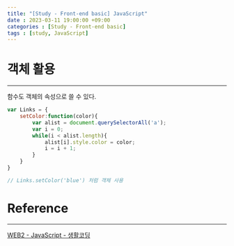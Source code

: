 ```yaml
---
title: "[Study - Front-end basic] JavaScript"
date : 2023-03-11 19:00:00 +09:00
categories : [Study - Front-end basic]
tags : [study, JavaScript]
---
```


# 객체 활용

---

함수도 객체의 속성으로 쓸 수 있다.

```javascript
var Links = {
    setColor:function(color){
        var alist = document.querySelectorAll('a');
        var i = 0;
        while(i < alist.length){
            alist[i].style.color = color;
            i = i + 1;
        }
    }
}

// Links.setColor('blue') 처럼 객체 사용
```

# Reference

---

[WEB2 - JavaScript - 생활코딩](https://opentutorials.org/course/3085)
